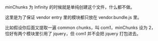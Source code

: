 minChunks 为 Infinity 的时候就是单纯创建这个文件，什么都不做。

这里是为了保证 vendor entry 里的模块都只放在 vendor.bundle.js 里。

比如假设你后面又提取一遍 common chunks，叫 com1，minChunks 设为 2，恰好有两个模块里引用了 jquery，但 com1 并不会把 jquery 打包进去。